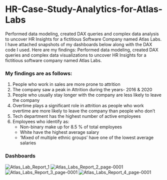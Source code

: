 # HR-Case-Study-Analytics-for-Atlas-Labs
Performed data modeling, created DAX queries and complex data analysis to uncover HR Insights for a fictitious Software Company named Atlas Labs. I have attached snapshots of my dashboards below along with the DAX code I used. Here are my findings:
Performed data modeling, created DAX queries and complex data visualizations to uncover HR Insights for a fictitious software company named Atlas Labs.

<h3>My findings are as follows:</h3>

1. People who work in sales are more prone to attrition
2. The company saw a peak in Attrition during the years- 2016 & 2020
3. People who usually stay longer with the company are less likely to leave the company
4. Overtime plays a significant role in attrition as people who work overtime are more likely to leave the company than people who don’t
5. Tech department has the highest number of active employees
6. Employees who identify as:
   - Non-binary make up for 8.5 % of total employees
   - White have the highest average salary
   - ‘Mixed of multiple ethnic groups’ have one of the lowest average salaries

<h3>Dashboards</h3>

![Atlas_Lab_Report_1](https://github.com/user-attachments/assets/2314e808-6d4d-4f7c-a5fa-ef73ed8de894)
![Atlas_Labs_Report_2_page-0001](https://github.com/user-attachments/assets/cf508144-3db3-4cdc-84b3-289ba8757c87)
![Atlas_Labs_Report_3_page-0001](https://github.com/user-attachments/assets/8a2c6300-a903-464e-924d-1a0b34b9a552)
![Atlas_Labs_Report_4_page-0001](https://github.com/user-attachments/assets/f815d117-e367-4cce-bb63-940400249dbe)


